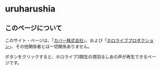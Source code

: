 # uruharushia

## このページについて
このサイト・ページは、「[カバー株式会社](https://cover-corp.com)」、および「[ホロライブプロダクション](https://hololive.hololivepro.com)」、その他関係者とは一切関係ありません。

ボタンをクリックすると、ホロライブ3期生の潤羽るしあの声が再生できるページです。